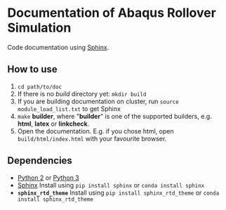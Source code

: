 [//]: # "To preview markdown file in Emacs type C-c C-c p"

# Documentation of Abaqus Rollover Simulation
Code documentation using [Sphinx](http://www.sphinx-doc.org/en/stable/).

## How to use
1. `cd path/to/doc`
1. If there is no *build* directory yet: `mkdir build`
1. If you are building documentation on cluster, run `source module_load_list.txt` to get Sphinx
1. `make` **builder**, where "**builder**" is one of the supported builders, e.g. **html**, 
**latex** or **linkcheck**.
1. Open the documentation. E.g. if you chose html, open `build/html/index.html` with your favourite browser.

## Dependencies
- [Python 2](https://www.python.org) or [Python 3](https://www.python.org)
- [Sphinx](http://www.sphinx-doc.org/en/stable/)
  Install using ``pip install sphinx`` or ``conda install sphinx``
- **``sphinx_rtd_theme``**
  Install using ``pip install sphinx_rtd_theme`` or ``conda install sphinx_rtd_theme``